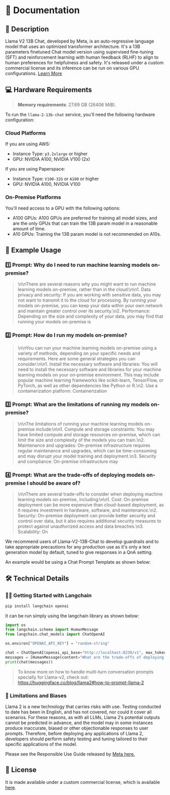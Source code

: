 # 📑 Documentation

## 📌 Description

Llama V2 13B Chat, developed by Meta, is an auto-regressive language model that uses an optimized transformer architecture. It's a 13B parameters finetuned Chat model version using supervised fine-tuning (SFT) and reinforcement learning with human feedback (RLHF) to align to human preferences for helpfulness and safety. It's released under a custom commercial license and its inference can be run on various GPU configurations. <a href='https://huggingface.co/meta-llama/Llama-2-13b-chat' target='_blank'>Learn More</a>

## 💻 Hardware Requirements

> **Memory requirements**: 27.69 GB (26406 MiB).

To run the `llama-2-13b-chat` service, you'll need the following hardware configuration:

### Cloud Platforms

If you are using AWS:

- Instance Type: `p3.2xlarge` or higher
- GPU: NVIDIA A100, NVIDIA V100 (2x)

If you are using Paperspace:

- Instance Type: `V100-32G` or `A100` or higher
- GPU: NVIDIA A100, NVIDIA V100

### On-Premise Platforms

You'll need access to a GPU with the following options:
- A100 GPUs: A100 GPUs are preferred for training all model sizes, and are the only GPUs that can train the 13B param model in a reasonable amount of time.
- A10 GPUs: Training the 13B param model is not recommended on A10s.

## 📒 Example Usage

### 1️⃣ Prompt: Why do I need to run machine learning models on-premise?

> \n\nThere are several reasons why you might want to run machine learning models on-premise, rather than in the cloud:\n\n1. Data privacy and security: If you are working with sensitive data, you may not want to transmit it to the cloud for processing. By running your models on-premise, you can keep your data within your own network and maintain greater control over its security.\n2. Performance: Depending on the size and complexity of your data, you may find that running your models on-premise is


### 2️⃣ Prompt: How do I run my models on-premise?

> \n\nYou can run your machine learning models on-premise using a variety of methods, depending on your specific needs and requirements. Here are some general strategies you can consider:\n\n1. Install the necessary software and libraries: You will need to install the necessary software and libraries for your machine learning models on your on-premise environment. This may include popular machine learning frameworks like scikit-learn, TensorFlow, or PyTorch, as well as other dependencies like Python or R.\n2. Use a containerization platform: Containerization

### 3️⃣ Prompt: What are the limitations of running my models on-premise?

> \n\nThe limitations of running your machine learning models on-premise include:\n\n1. Compute and storage constraints: You may have limited compute and storage resources on-premise, which can limit the size and complexity of the models you can train.\n2. Maintenance and upgrades: On-premise infrastructure requires regular maintenance and upgrades, which can be time-consuming and may disrupt your model training and deployment.\n3. Security and compliance: On-premise infrastructure may


### 4️⃣ Prompt: What are the trade-offs of deploying models on-premise I should be aware of?

<blockquote>

 \n\nThere are several trade-offs to consider when deploying machine learning models on-premise, including:\n\n1. Cost: On-premise deployment can be more expensive than cloud-based deployment, as it requires investment in hardware, software, and maintenance.\n2. Security: On-premise deployment can provide better security and control over data, but it also requires additional security measures to protect against unauthorized access and data breaches.\n3. Scalability: On

</blockquote>

We recommend users of Llama-V2-13B-Chat to develop guardrails and to take appropriate precautions for any production use as it's only a text generation model by default, tuned to give responses in a QnA setting.

An example would be using a Chat Prompt Template as shown below:


## 🛠️ Technical Details

### 🦜🔗 Getting Started with Langchain

```bash
pip install langchain openai
```

It can be run simply using the langchain library as shown below:

```python
import os
from langchain.schema import HumanMessage
from langchain.chat_models import ChatOpenAI

os.environ["OPENAI_API_KEY"] = "random-string"

chat = ChatOpenAI(openai_api_base="http://localhost:8230/v1", max_tokens=4096)
messages = [HumanMessage(content="What are the trade-offs of deploying models on-premise I should be aware of?")]
print(chat(messages))
```

> To know more on how to handle multi-turn conversation prompts specially for Llama-v2, check out: https://huggingface.co/blog/llama2#how-to-prompt-llama-2


### 🚫 Limitations and Biases

Llama 2 is a new technology that carries risks with use. Testing conducted to date has been in English, and has not covered, nor could it cover all scenarios. For these reasons, as with all LLMs, Llama 2’s potential outputs cannot be predicted in advance, and the model may in some instances produce inaccurate, biased or other objectionable responses to user prompts. Therefore, before deploying any applications of Llama 2, developers should perform safety testing and tuning tailored to their specific applications of the model.

Please see the Responsible Use Guide released by <a href='https://ai.meta.com/llama/responsible-use-guide/' target='_blank'>Meta here.</a>

## 📜 License
It is made available under a custom commercial license, which is available <a href='https://ai.meta.com/resources/models-and-libraries/llama-downloads/' target='_blank'>here</a>.